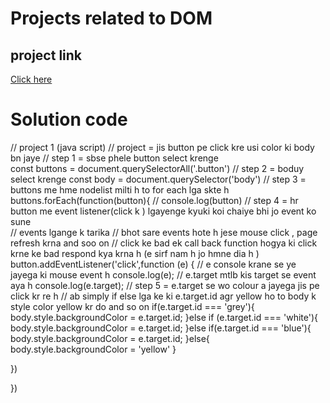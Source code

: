 # Projects related to DOM

## project link
[Click here](https://stackblitz.com/edit/dom-project-chaiaurcode?file=index.html)

# Solution code

// project 1 (java script)
// project = jis button pe click kre usi color ki body bn jaye
// step 1 = sbse phele button select krenge  
 const buttons = document.querySelectorAll('.button')
//  step 2 = boduy select krenge 
 const body = document.querySelector('body')
//  step 3 = buttons me hme nodelist milti h to for each lga skte h
buttons.forEach(function(button){
  // console.log(button)
  // step 4 = hr button me event listener(click k ) lgayenge kyuki koi chaiye bhi jo event ko sune  
  // events lgange k tarika
  // bhot sare events hote h jese mouse click , page refresh krna and soo on
  // click ke bad ek call back function  hogya ki click krne ke       bad  respond kya krna h  (e sirf nam h jo hmne dia h )
  button.addEventListener('click',function (e) {
    // e console krane se ye jayega ki mouse event h 
    console.log(e);
    // e.target mtlb kis target se event aya h 
    console.log(e.target);
    // step 5 = e.target se wo colour a jayega jis pe click kr re h 
    // ab simply if else lga ke ki e.target.id agr yellow ho to body k style color yellow kr do and so on 
    if(e.target.id === 'grey'){
      body.style.backgroundColor = e.target.id;
    }else if (e.target.id === 'white'){
      body.style.backgroundColor = e.target.id;
    }else if(e.target.id === 'blue'){
      body.style.backgroundColor = e.target.id;
    }else{
      body.style.backgroundColor = 'yellow'
    }

  })
  



})
